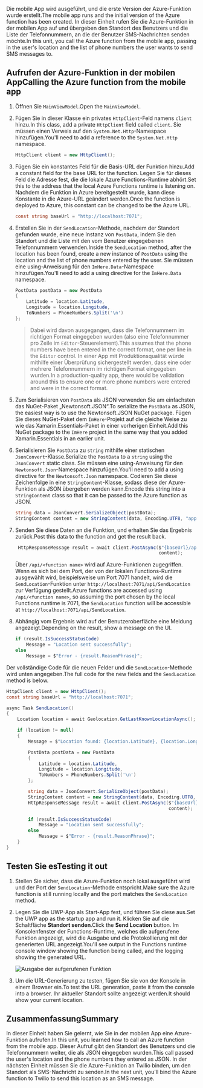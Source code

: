 <span data-ttu-id="54b9a-101">Die mobile App wird ausgeführt, und die erste Version der Azure-Funktion wurde erstellt.</span><span class="sxs-lookup"><span data-stu-id="54b9a-101">The mobile app runs and the initial version of the Azure function has been created.</span></span> <span data-ttu-id="54b9a-102">In dieser Einheit rufen Sie die Azure-Funktion in der mobilen App auf und übergeben den Standort des Benutzers und die Liste der Telefonnummern, an die der Benutzer SMS-Nachrichten senden möchte.</span><span class="sxs-lookup"><span data-stu-id="54b9a-102">In this unit, you call the Azure function from the mobile app, passing in the user's location and the list of phone numbers the user wants to send SMS messages to.</span></span>

## <a name="calling-the-azure-function-from-the-mobile-app"></a><span data-ttu-id="54b9a-103">Aufrufen der Azure-Funktion in der mobilen App</span><span class="sxs-lookup"><span data-stu-id="54b9a-103">Calling the Azure function from the mobile app</span></span>

1. <span data-ttu-id="54b9a-104">Öffnen Sie `MainViewModel`.</span><span class="sxs-lookup"><span data-stu-id="54b9a-104">Open the `MainViewModel`.</span></span>

1. <span data-ttu-id="54b9a-105">Fügen Sie in dieser Klasse ein privates `HttpClient`-Feld namens `client` hinzu.</span><span class="sxs-lookup"><span data-stu-id="54b9a-105">In this class, add a private `HttpClient` field called `client`.</span></span> <span data-ttu-id="54b9a-106">Sie müssen einen Verweis auf den `System.Net.Http`-Namespace hinzufügen.</span><span class="sxs-lookup"><span data-stu-id="54b9a-106">You'll need to add a reference to the `System.Net.Http` namespace.</span></span>

    ```cs
    HttpClient client = new HttpClient();
    ```

1. <span data-ttu-id="54b9a-107">Fügen Sie ein konstantes Feld für die Basis-URL der Funktion hinzu.</span><span class="sxs-lookup"><span data-stu-id="54b9a-107">Add a constant field for the base URL for the function.</span></span> <span data-ttu-id="54b9a-108">Legen Sie für dieses Feld die Adresse fest, die die lokale Azure Functions-Runtime abhört.</span><span class="sxs-lookup"><span data-stu-id="54b9a-108">Set this to the address that the local Azure Functions runtime is listening on.</span></span> <span data-ttu-id="54b9a-109">Nachdem die Funktion in Azure bereitgestellt wurde, kann diese Konstante in die Azure-URL geändert werden.</span><span class="sxs-lookup"><span data-stu-id="54b9a-109">Once the function is deployed to Azure, this constant can be changed to be the Azure URL.</span></span>

    ```cs
    const string baseUrl = "http://localhost:7071";
    ```

1. <span data-ttu-id="54b9a-110">Erstellen Sie in der `SendLocation`-Methode, nachdem der Standort gefunden wurde, eine neue Instanz von `PostData`, indem Sie den Standort und die Liste mit den vom Benutzer eingegebenen Telefonnummern verwenden.</span><span class="sxs-lookup"><span data-stu-id="54b9a-110">Inside the `SendLocation` method, after the location has been found, create a new instance of `PostData` using the location and the list of phone numbers entered by the user.</span></span> <span data-ttu-id="54b9a-111">Sie müssen eine using-Anweisung für den `ImHere.Data`-Namespace hinzufügen.</span><span class="sxs-lookup"><span data-stu-id="54b9a-111">You'll need to add a using directive for the `ImHere.Data` namespace.</span></span>

    ```cs
    PostData postData = new PostData
    {
        Latitude = location.Latitude,
        Longitude = location.Longitude,
        ToNumbers = PhoneNumbers.Split('\n')
    };
    ```

    > <span data-ttu-id="54b9a-112">Dabei wird davon ausgegangen, dass die Telefonnummern im richtigen Format eingegeben wurden (also eine Telefonnummer pro Zeile im `Editor`-Steuerelement).</span><span class="sxs-lookup"><span data-stu-id="54b9a-112">This assumes that the phone numbers have been entered in the correct format, one per line in the `Editor` control.</span></span> <span data-ttu-id="54b9a-113">In einer App mit Produktionsqualität würde mithilfe einer Überprüfung sichergestellt werden, dass eine oder mehrere Telefonnummern im richtigen Format eingegeben wurden.</span><span class="sxs-lookup"><span data-stu-id="54b9a-113">In a production-quality app, there would be validation around this to ensure one or more phone numbers were entered and were in the correct format.</span></span>

1. <span data-ttu-id="54b9a-114">Zum Serialisieren von `PostData` als JSON verwenden Sie am einfachsten das NuGet-Paket „Newtonsoft.JSON“.</span><span class="sxs-lookup"><span data-stu-id="54b9a-114">To serialize the `PostData` as JSON, the easiest way is to use the Newtonsoft.JSON NuGet package.</span></span> <span data-ttu-id="54b9a-115">Fügen Sie dieses NuGet-Paket dem `ImHere`-Projekt auf die gleiche Weise zu wie das Xamarin.Essentials-Paket in einer vorherigen Einheit.</span><span class="sxs-lookup"><span data-stu-id="54b9a-115">Add this NuGet package to the `ImHere` project in the same way that you added Xamarin.Essentials in an earlier unit.</span></span>

1. <span data-ttu-id="54b9a-116">Serialisieren Sie `PostData` zu `string` mithilfe einer statischen `JsonConvert`-Klasse.</span><span class="sxs-lookup"><span data-stu-id="54b9a-116">Serialize the `PostData` to a `string` using the `JsonConvert` static class.</span></span> <span data-ttu-id="54b9a-117">Sie müssen eine using-Anweisung für den `Newtonsoft.Json`-Namespace hinzufügen.</span><span class="sxs-lookup"><span data-stu-id="54b9a-117">You'll need to add a using directive for the `Newtonsoft.Json` namespace.</span></span> <span data-ttu-id="54b9a-118">Codieren Sie diese Zeichenfolge in eine `StringContent`-Klasse, sodass diese der Azure-Funktion als JSON übergeben werden kann.</span><span class="sxs-lookup"><span data-stu-id="54b9a-118">Encode this string into a `StringContent` class so that it can be passed to the Azure function as JSON.</span></span>

    ```cs
    string data = JsonConvert.SerializeObject(postData);
    StringContent content = new StringContent(data, Encoding.UTF8, "application/json");
    ```

1. <span data-ttu-id="54b9a-119">Senden Sie diese Daten an die Funktion, und erhalten Sie das Ergebnis zurück.</span><span class="sxs-lookup"><span data-stu-id="54b9a-119">Post this data to the function and get the result back.</span></span>

   ```cs
    HttpResponseMessage result = await client.PostAsync($"{baseUrl}/api/SendLocation",
                                                        content);
   ```

   <span data-ttu-id="54b9a-120">Über `/api/<function name>` wird auf Azure-Funktionen zugegriffen. Wenn es sich bei dem Port, der von der lokalen Functions-Runtime ausgewählt wird, beispielsweise um Port 7071 handelt, wird die `SendLocation`-Funktion unter `http://localhost:7071/api/SendLocation` zur Verfügung gestellt.</span><span class="sxs-lookup"><span data-stu-id="54b9a-120">Azure functions are accessed using `/api/<function name>`, so assuming the port chosen by the local Functions runtime is 7071, the `SendLocation` function will be accessible at `http://localhost:7071/api/SendLocation`.</span></span>

1. <span data-ttu-id="54b9a-121">Abhängig vom Ergebnis wird auf der Benutzeroberfläche eine Meldung angezeigt.</span><span class="sxs-lookup"><span data-stu-id="54b9a-121">Depending on the result, show a message on the UI.</span></span>

    ```cs
    if (result.IsSuccessStatusCode)
        Message = "Location sent successfully";
    else
        Message = $"Error - {result.ReasonPhrase}";
    ```

<span data-ttu-id="54b9a-122">Der vollständige Code für die neuen Felder und die `SendLocation`-Methode wird unten angegeben.</span><span class="sxs-lookup"><span data-stu-id="54b9a-122">The full code for the new fields and the `SendLocation` method is below.</span></span>

```cs
HttpClient client = new HttpClient();
const string baseUrl = "http://localhost:7071";

async Task SendLocation()
{
    Location location = await Geolocation.GetLastKnownLocationAsync();

    if (location != null)
    {
        Message = $"Location found: {location.Latitude}, {location.Longitude}.";

        PostData postData = new PostData
        {
            Latitude = location.Latitude,
            Longitude = location.Longitude,
            ToNumbers = PhoneNumbers.Split('\n')
        };

        string data = JsonConvert.SerializeObject(postData);
        StringContent content = new StringContent(data, Encoding.UTF8, "application/json");
        HttpResponseMessage result = await client.PostAsync($"{baseUrl}/api/SendLocation",
                                                            content);

        if (result.IsSuccessStatusCode)
            Message = "Location sent successfully";
        else
            Message = $"Error - {result.ReasonPhrase}";
    }
}
```

## <a name="testing-it-out"></a><span data-ttu-id="54b9a-123">Testen Sie es</span><span class="sxs-lookup"><span data-stu-id="54b9a-123">Testing it out</span></span>

1. <span data-ttu-id="54b9a-124">Stellen Sie sicher, dass die Azure-Funktion noch lokal ausgeführt wird und der Port der `SendLocation`-Methode entspricht.</span><span class="sxs-lookup"><span data-stu-id="54b9a-124">Make sure the Azure function is still running locally and the port matches the `SendLocation` method.</span></span>

1. <span data-ttu-id="54b9a-125">Legen Sie die UWP-App als Start-App fest, und führen Sie diese aus.</span><span class="sxs-lookup"><span data-stu-id="54b9a-125">Set the UWP app as the startup app and run it.</span></span> <span data-ttu-id="54b9a-126">Klicken Sie auf die Schaltfläche **Standort senden**.</span><span class="sxs-lookup"><span data-stu-id="54b9a-126">Click the **Send Location** button.</span></span> <span data-ttu-id="54b9a-127">Im Konsolenfenster der Functions-Runtime, welches die aufgerufene Funktion angezeigt, wird die Ausgabe und die Protokollierung mit der generierten URL angezeigt.</span><span class="sxs-lookup"><span data-stu-id="54b9a-127">You'll see output in the Functions runtime console window showing the function being called, and the logging showing the generated URL.</span></span>

    ![Ausgabe der aufgerufenen Funktion](../media-drafts/6-function-called.png)

1. <span data-ttu-id="54b9a-129">Um die URL-Generierung zu testen, fügen Sie sie von der Konsole in einem Browser ein.</span><span class="sxs-lookup"><span data-stu-id="54b9a-129">To test the URL generation, paste it from the console into a browser.</span></span> <span data-ttu-id="54b9a-130">Ihr aktueller Standort sollte angezeigt werden.</span><span class="sxs-lookup"><span data-stu-id="54b9a-130">It should show your current location.</span></span>

## <a name="summary"></a><span data-ttu-id="54b9a-131">Zusammenfassung</span><span class="sxs-lookup"><span data-stu-id="54b9a-131">Summary</span></span>

<span data-ttu-id="54b9a-132">In dieser Einheit haben Sie gelernt, wie Sie in der mobilen App eine Azure-Funktion aufrufen.</span><span class="sxs-lookup"><span data-stu-id="54b9a-132">In this unit, you learned how to call an Azure function from the mobile app.</span></span> <span data-ttu-id="54b9a-133">Dieser Aufruf gibt den Standort des Benutzers und die Telefonnummern weiter, die als JSON eingegeben wurden.</span><span class="sxs-lookup"><span data-stu-id="54b9a-133">This call passed the user's location and the phone numbers they entered as JSON.</span></span> <span data-ttu-id="54b9a-134">In der nächsten Einheit müssen Sie die Azure-Funktion an Twilio binden, um den Standort als SMS-Nachricht zu senden.</span><span class="sxs-lookup"><span data-stu-id="54b9a-134">In the next unit, you'll bind the Azure function to Twilio to send this location as an SMS message.</span></span>